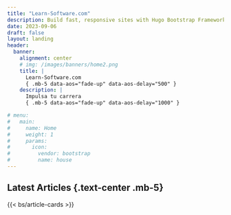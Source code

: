 ```yaml
---
title: "Learn-Software.com"
description: Build fast, responsive sites with Hugo Bootstrap Framework
date: 2023-09-06
draft: false
layout: landing
header:
  banner:
    alignment: center
    # img: /images/banners/home2.png
    title: |
      Learn-Software.com
      { .mb-5 data-aos="fade-up" data-aos-delay="500" }
    description: |
      Impulsa tu carrera
      { .mb-5 data-aos="fade-up" data-aos-delay="1000" }

# menu:
#   main:
#     name: Home
#     weight: 1
#     params:
#       icon:
#         vendor: bootstrap
#         name: house
---
```


## Latest Articles {.text-center .mb-5}

{{< bs/article-cards >}}
